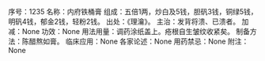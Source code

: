 序号：1235
名称：内府铁桶膏
组成：五倍1两，炒白及5钱，胆矾3钱，铜绿5钱，明矾4钱，郁金2钱，轻粉2钱。
出处：《理瀹》。
主治：发背将溃、已溃者。
加减：None
功效：None
用法用量：调药涂纸盖上。疮根自生皱纹收紧矣。
制备方法：陈醋熬如膏。
临床应用：None
各家论述：None
用药禁忌：None
附注：None
